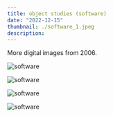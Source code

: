 ```yaml
---
title: object studies (software)
date: "2022-12-15"
thumbnail: ./software_1.jpeg
description:
---
```


More digital images from 2006.

<div class="kg-card kg-image-card kg-width-card">

![software](./software_1.jpeg)

</div>

<div class="kg-card kg-image-card kg-width-card">

![software](./software_2.jpeg)

</div>

<div class="kg-card kg-image-card kg-width-card">

![software](./software_3.jpeg)

</div>
<div class="kg-card kg-image-card kg-width-card">

![software](./software_4.jpeg)

</div>
